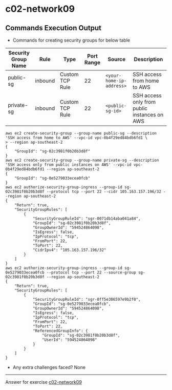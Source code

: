# c02-network09

## Commands Execution Output

- Commands for creating security groups for below table

|Security Group Name|Rule|Type|Port Range|Source|Description
|---|---|---|---|---|---|
|public-sg|inbound|Custom TCP Rule|22|`<your-home-ip-address>`|SSH access from home to AWS|
|private-sg|inbound|Custom TCP Rule|22|`<public-sg-id>`|SSH access only from public instances on AWS|

```
aws ec2 create-security-group --group-name public-sg --description 'SSH access from home to AWS' --vpc-id vpc-0b4f29ed84bdb6fd1 \
> --region ap-southeast-2
{
    "GroupId": "sg-02c3981f0b20b3d8f"
}
aws ec2 create-security-group --group-name private-sg --description 'SSH access only from public instances on AWS' --vpc-id vpc-0b4f29ed84bdb6fd1 --region ap-southeast-2
{
    "GroupId": "sg-0e5279033ecea0fcb"
}
aws ec2 authorize-security-group-ingress --group-id sg-02c3981f0b20b3d8f --protocol tcp --port 22 --cidr 105.163.157.196/32 --region ap-southeast-2
{
    "Return": true,
    "SecurityGroupRules": [
        {
            "SecurityGroupRuleId": "sgr-0071db14aba041a84",
            "GroupId": "sg-02c3981f0b20b3d8f",
            "GroupOwnerId": "594524864098",
            "IsEgress": false,
            "IpProtocol": "tcp",
            "FromPort": 22,
            "ToPort": 22,
            "CidrIpv4": "105.163.157.196/32"
        }
    ]
}
aws ec2 authorize-security-group-ingress --group-id sg-0e5279033ecea0fcb --protocol tcp --port 22 --source-group sg-02c3981f0b20b3d8f --region ap-southeast-2
{
    "Return": true,
    "SecurityGroupRules": [
        {
            "SecurityGroupRuleId": "sgr-0ff5e306597e9b2f0",
            "GroupId": "sg-0e5279033ecea0fcb",
            "GroupOwnerId": "594524864098",
            "IsEgress": false,
            "IpProtocol": "tcp",
            "FromPort": 22,
            "ToPort": 22,
            "ReferencedGroupInfo": {
                "GroupId": "sg-02c3981f0b20b3d8f",
                "UserId": "594524864098"
            }
        }
    ]
}
```

- Any extra challenges faced? None


<!-- Don't change anything below this point-->
***
Answer for exercise [c02-network09](https://github.com/devopsacademyau/academy/blob/893381c6f0b69434d9e8597d3d4b1c17f9bc1371/classes/02class/exercises/c02-network09/README.md)